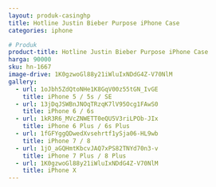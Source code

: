 ```yaml
---
layout: produk-casinghp
title: Hotline Justin Bieber Purpose iPhone Case
categories: iphone

# Produk
product-title: Hotline Justin Bieber Purpose iPhone Case
harga: 90000
sku: hn-1667
image-drive: 1K0gzwoGl88y21iWluIxNDdG4Z-V70NlM
gallery:
  - url: 1oJbh5ZdQtoNHe1K8GqV00z55tGN_IvGE
    title: iPhone 5 / 5s / SE
  - url: 13jDqJSWBnJNOqTRzqK7lV95Ocg1FAwS0
    title: iPhone 6 / 6s
  - url: 1kR3R6_MVcZNWETT0eQU5V3riLPOb-JIx
    title: iPhone 6 Plus / 6s Plus
  - url: 1fGFYggQDwedXvsehrtf1ySja06-HL9wb
    title: iPhone 7 / 8
  - url: 1jO_aGQHmtKbcvJAQ7xPS82TNYd70n3-v
    title: iPhone 7 Plus / 8 Plus
  - url: 1K0gzwoGl88y21iWluIxNDdG4Z-V70NlM
    title: iPhone X
---
```


